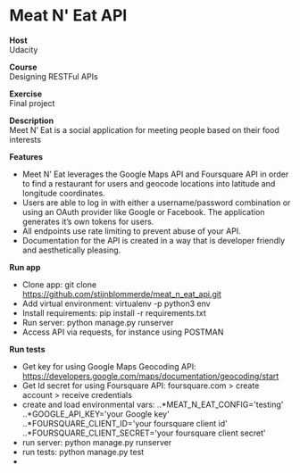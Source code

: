 # Meat N' Eat API

**Host**<br />
Udacity

**Course**<br />
Designing RESTFul APIs

**Exercise**<br />
Final project

**Description**<br />
Meet N’ Eat is a social application for meeting people based on their food interests<br />

**Features**
* Meet N’ Eat leverages the Google Maps API and Foursquare API in order to find a restaurant for users and geocode 
locations into latitude and longitude coordinates.
* Users are able to log in with either a username/password combination or using an OAuth provider 
like Google or Facebook. The application generates it’s own tokens for users.
* All endpoints use rate limiting to prevent abuse of your API.
* Documentation for the API is created in a way that is developer friendly and
aesthetically pleasing.

**Run app**
* Clone app: git clone https://github.com/stijnblommerde/meat_n_eat_api.git
* Add virtual environment: virtualenv -p python3 env
* Install requirements: pip install -r requirements.txt
* Run server: python manage.py runserver
* Access API via requests, for instance using POSTMAN

**Run tests**
* Get key for using Google Maps Geocoding API: https://developers.google.com/maps/documentation/geocoding/start
* Get Id secret for using Foursquare API: foursquare.com > create account > receive credentials
* create and load environmental vars: 
..*MEAT_N_EAT_CONFIG='testing'
..*GOOGLE_API_KEY='your Google key' 
..*FOURSQUARE_CLIENT_ID='your foursquare client id'
..*FOURSQUARE_CLIENT_SECRET='your foursquare client secret'
* run server: python manage.py runserver
* run tests: python manage.py test
* 

